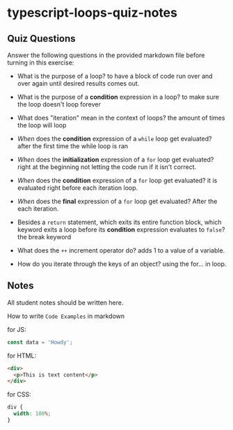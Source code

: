 # typescript-loops-quiz-notes

## Quiz Questions

Answer the following questions in the provided markdown file before turning in this exercise:

- What is the purpose of a loop? to have a block of code run over and over again until desired results comes out.

- What is the purpose of a **condition** expression in a loop? to make sure the loop doesn't loop forever

- What does "iteration" mean in the context of loops? the amount of times the loop will loop

- _When_ does the **condition** expression of a `while` loop get evaluated? after the first time the while loop is ran

- _When_ does the **initialization** expression of a `for` loop get evaluated? right at the beginning not letting the code run if it isn't correct.

- _When_ does the **condition** expression of a `for` loop get evaluated? it is evaluated right before each iteration loop.

- _When_ does the **final** expression of a `for` loop get evaluated? After the each iteration.

- Besides a `return` statement, which exits its entire function block, which keyword exits a loop before its **condition** expression evaluates to `false`? the break keyword

- What does the `++` increment operator do? adds 1 to a value of a variable.

- How do you iterate through the keys of an object? using the for... in loop.

## Notes

All student notes should be written here.

How to write `Code Examples` in markdown

for JS:

```javascript
const data = 'Howdy';
```

for HTML:

```html
<div>
  <p>This is text content</p>
</div>
```

for CSS:

```css
div {
  width: 100%;
}
```
